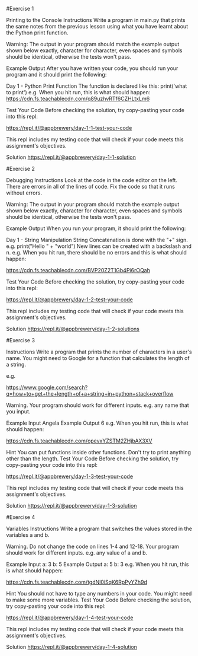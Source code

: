 #Exercise 1 

Printing to the Console
Instructions
Write a program in main.py that prints the same notes from the previous lesson using what you have learnt about the Python print function.

Warning: The output in your program should match the example output shown below exactly, character for character, even spaces and symbols should be identical, otherwise the tests won't pass.

Example Output
After you have written your code, you should run your program and it should print the following:

Day 1 - Python Print Function
The function is declared like this:
print('what to print')
e.g. When you hit run, this is what should happen:
https://cdn.fs.teachablecdn.com/q89uzhvRTf6CZHLtxLm6

Test Your Code
Before checking the solution, try copy-pasting your code into this repl:

https://repl.it/@appbrewery/day-1-1-test-your-code

This repl includes my testing code that will check if your code meets this assignment's objectives.

Solution
https://repl.it/@appbrewery/day-1-1-solution

#Exercise 2 

Debugging
Instructions
Look at the code in the code editor on the left. There are errors in all of the lines of code. Fix the code so that it runs without errors.

Warning: The output in your program should match the example output shown below exactly, character for character, even spaces and symbols should be identical, otherwise the tests won't pass.

Example Output
When you run your program, it should print the following:

Day 1 - String Manipulation
String Concatenation is done with the "+" sign.
e.g. print("Hello " + "world")
New lines can be created with a backslash and n.
e.g. When you hit run, there should be no errors and this is what should happen:

https://cdn.fs.teachablecdn.com/BVP20Z2T1Gb4Pi6rOQah

Test Your Code
Before checking the solution, try copy-pasting your code into this repl:

https://repl.it/@appbrewery/day-1-2-test-your-code

This repl includes my testing code that will check if your code meets this assignment's objectives.

Solution
https://repl.it/@appbrewery/day-1-2-solutions

#Exercise 3 

Instructions
Write a program that prints the number of characters in a user's name. You might need to Google for a function that calculates the length of a string.

e.g.

https://www.google.com/search?q=how+to+get+the+length+of+a+string+in+python+stack+overflow

Warning. Your program should work for different inputs. e.g. any name that you input.

Example Input
Angela
Example Output
6
e.g. When you hit run, this is what should happen:

https://cdn.fs.teachablecdn.com/opevxYZSTM2ZHjbAX3XV

Hint
You can put functions inside other functions.
Don't try to print anything other than the length.
Test Your Code
Before checking the solution, try copy-pasting your code into this repl:

https://repl.it/@appbrewery/day-1-3-test-your-code

This repl includes my testing code that will check if your code meets this assignment's objectives.

Solution
https://repl.it/@appbrewery/day-1-3-solution

#Exercise 4

Variables
Instructions
Write a program that switches the values stored in the variables a and b.

Warning. Do not change the code on lines 1-4 and 12-18. Your program should work for different inputs. e.g. any value of a and b.

Example Input
a: 3
b: 5
Example Output
a: 5
b: 3
e.g. When you hit run, this is what should happen:

https://cdn.fs.teachablecdn.com/tgdNl0iSqK6RpPyYZh9d

Hint
You should not have to type any numbers in your code.
You might need to make some more variables.
Test Your Code
Before checking the solution, try copy-pasting your code into this repl:

https://repl.it/@appbrewery/day-1-4-test-your-code

This repl includes my testing code that will check if your code meets this assignment's objectives.

Solution
https://repl.it/@appbrewery/day-1-4-solution